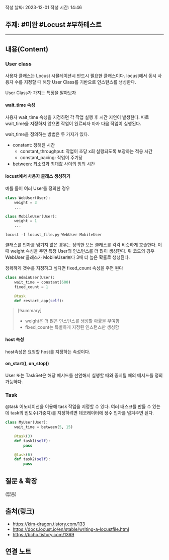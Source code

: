작성 날짜: 2023-12-01
작성 시간: 14:46

## 주제: #미완 #Locust #부하테스트 

----
## 내용(Content)

### User class
사용자 클래스는 Locust 시뮬레이션시 반드시 필요한 클래스이다. locust에서 동시 사용자 수를 지정할 때 해당 User Class를 기반으로 인스턴스를 생성한다.

User Class가 가지는 특징을 알아보자

#### wait_time 속성
사용자 wait_time 속성을 지정하면 각 작업 실행 후 시간 지연이 발생한다. 따로 wait_time을 지정하지 않으면 작업이 완료되자 마자 다음 작업이 실행된다.

wait_time을 정의하는 방법은 두 가지가 있다.

- constant: 정해진 시간
	- constant_throughput: 작업이 초당 x회 실행되도록 보장하는 적응 시간
	- constant_pacing: 작업이 주기당
- between: 최소값과 최대값 사이의 임의 시간

#### locust에서 사용자 클래스 생성하기

예를 들어 여러 User를 정의한 경우

```python
class WebUser(User):
    weight = 3
    ...

class MobileUser(User):
    weight = 1
    ...
```

```shell
locust -f locust_file.py WebUser MobileUser
```

클래스를 인자를 넘기지 않은 경우는 정의한 모든 클래스를 각각 비슷하게 호출한다. 이 때 weight 속성을 주면 특정 User의 인스턴스를 더 많이 생성한다. 위 코드의 경우 WebUser 클래스가 MobileUser보다 3배 더 높은 확률로 생성된다.


정확하게 갯수를 지정하고 싶다면 fixed_count 속성을 주면 된다

```python
class AdminUser(User):
    wait_time = constant(600)
    fixed_count = 1

    @task
    def restart_app(self):
```

>[!summary]
>- weight은 더 많은 인스턴스를 생성할 확률을 부여함
>- fixed_count는 특별하게 지정된 인스턴스만 생성함

#### host 속성

host속성은 요청할 host를 지정하는 속성이다.

#### on_start(), on_stop()

User 또는 TaskSet은 해당 메서드를 선언해서 실행할 때와 중지될 때의 메서드를 정의 가능하다.


### Task
@task 어노테이션을 이용해 task 작업을 지정할 수 있다. 여러 태스크를 만들 수 있는데 task의 빈도수(가중치)를 지정하려면 데코레이터에 정수 인자를 넘겨주면 된다.

```python
class MyUser(User):
    wait_time = between(5, 15)

    @task(3)
    def task1(self):
        pass

    @task(6)
    def task2(self):
        pass
```
## 질문 & 확장

(없음)

## 출처(링크)
- https://kim-dragon.tistory.com/133
- https://docs.locust.io/en/stable/writing-a-locustfile.html
- https://bcho.tistory.com/1369

## 연결 노트










